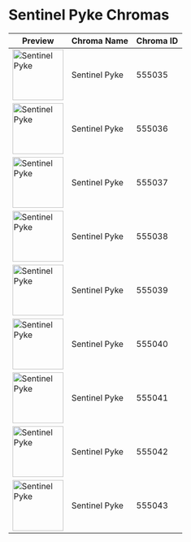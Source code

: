 # Sentinel Pyke Chromas

| Preview | Chroma Name | Chroma ID |
|---|---|---|
| <img src='https://raw.communitydragon.org/latest/plugins/rcp-be-lol-game-data/global/default/v1/champion-chroma-images/555/555035.png' alt='Sentinel Pyke' width='100'> | Sentinel Pyke | 555035 |
| <img src='https://raw.communitydragon.org/latest/plugins/rcp-be-lol-game-data/global/default/v1/champion-chroma-images/555/555036.png' alt='Sentinel Pyke' width='100'> | Sentinel Pyke | 555036 |
| <img src='https://raw.communitydragon.org/latest/plugins/rcp-be-lol-game-data/global/default/v1/champion-chroma-images/555/555037.png' alt='Sentinel Pyke' width='100'> | Sentinel Pyke | 555037 |
| <img src='https://raw.communitydragon.org/latest/plugins/rcp-be-lol-game-data/global/default/v1/champion-chroma-images/555/555038.png' alt='Sentinel Pyke' width='100'> | Sentinel Pyke | 555038 |
| <img src='https://raw.communitydragon.org/latest/plugins/rcp-be-lol-game-data/global/default/v1/champion-chroma-images/555/555039.png' alt='Sentinel Pyke' width='100'> | Sentinel Pyke | 555039 |
| <img src='https://raw.communitydragon.org/latest/plugins/rcp-be-lol-game-data/global/default/v1/champion-chroma-images/555/555040.png' alt='Sentinel Pyke' width='100'> | Sentinel Pyke | 555040 |
| <img src='https://raw.communitydragon.org/latest/plugins/rcp-be-lol-game-data/global/default/v1/champion-chroma-images/555/555041.png' alt='Sentinel Pyke' width='100'> | Sentinel Pyke | 555041 |
| <img src='https://raw.communitydragon.org/latest/plugins/rcp-be-lol-game-data/global/default/v1/champion-chroma-images/555/555042.png' alt='Sentinel Pyke' width='100'> | Sentinel Pyke | 555042 |
| <img src='https://raw.communitydragon.org/latest/plugins/rcp-be-lol-game-data/global/default/v1/champion-chroma-images/555/555043.png' alt='Sentinel Pyke' width='100'> | Sentinel Pyke | 555043 |
